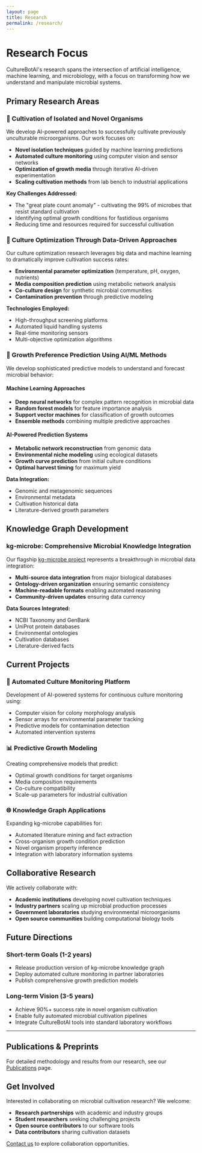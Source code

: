 ```yaml
---
layout: page
title: Research
permalink: /research/
---
```


# Research Focus

CultureBotAI's research spans the intersection of artificial intelligence, machine learning, and microbiology, with a focus on transforming how we understand and manipulate microbial systems.

## Primary Research Areas

### 🦠 Cultivation of Isolated and Novel Organisms

We develop AI-powered approaches to successfully cultivate previously unculturable microorganisms. Our work focuses on:

- **Novel isolation techniques** guided by machine learning predictions
- **Automated culture monitoring** using computer vision and sensor networks  
- **Optimization of growth media** through iterative AI-driven experimentation
- **Scaling cultivation methods** from lab bench to industrial applications

**Key Challenges Addressed:**
- The "great plate count anomaly" - cultivating the 99% of microbes that resist standard cultivation
- Identifying optimal growth conditions for fastidious organisms
- Reducing time and resources required for successful cultivation

### 🔬 Culture Optimization Through Data-Driven Approaches

Our culture optimization research leverages big data and machine learning to dramatically improve cultivation success rates:

- **Environmental parameter optimization** (temperature, pH, oxygen, nutrients)
- **Media composition prediction** using metabolic network analysis
- **Co-culture design** for synthetic microbial communities
- **Contamination prevention** through predictive modeling

**Technologies Employed:**
- High-throughput screening platforms
- Automated liquid handling systems
- Real-time monitoring sensors
- Multi-objective optimization algorithms

### 🧠 Growth Preference Prediction Using AI/ML Methods

We develop sophisticated predictive models to understand and forecast microbial behavior:

#### Machine Learning Approaches
- **Deep neural networks** for complex pattern recognition in microbial data
- **Random forest models** for feature importance analysis
- **Support vector machines** for classification of growth outcomes
- **Ensemble methods** combining multiple predictive approaches

#### AI-Powered Prediction Systems
- **Metabolic network reconstruction** from genomic data
- **Environmental niche modeling** using ecological datasets
- **Growth curve prediction** from initial culture conditions
- **Optimal harvest timing** for maximum yield

**Data Integration:**
- Genomic and metagenomic sequences
- Environmental metadata
- Cultivation historical data
- Literature-derived growth parameters

## Knowledge Graph Development

### kg-microbe: Comprehensive Microbial Knowledge Integration

Our flagship [kg-microbe project](https://github.com/Knowledge-Graph-Hub/kg-microbe) represents a breakthrough in microbial data integration:

- **Multi-source data integration** from major biological databases
- **Ontology-driven organization** ensuring semantic consistency
- **Machine-readable formats** enabling automated reasoning
- **Community-driven updates** ensuring data currency

**Data Sources Integrated:**
- NCBI Taxonomy and GenBank
- UniProt protein databases
- Environmental ontologies
- Cultivation databases
- Literature-derived facts

## Current Projects

### 🔬 Automated Culture Monitoring Platform
Development of AI-powered systems for continuous culture monitoring using:
- Computer vision for colony morphology analysis
- Sensor arrays for environmental parameter tracking
- Predictive models for contamination detection
- Automated intervention systems

### 📊 Predictive Growth Modeling
Creating comprehensive models that predict:
- Optimal growth conditions for target organisms
- Media composition requirements
- Co-culture compatibility
- Scale-up parameters for industrial cultivation

### 🌐 Knowledge Graph Applications
Expanding kg-microbe capabilities for:
- Automated literature mining and fact extraction
- Cross-organism growth condition prediction
- Novel organism property inference
- Integration with laboratory information systems

## Collaborative Research

We actively collaborate with:
- **Academic institutions** developing novel cultivation techniques
- **Industry partners** scaling up microbial production processes  
- **Government laboratories** studying environmental microorganisms
- **Open source communities** building computational biology tools

## Future Directions

### Short-term Goals (1-2 years)
- Release production version of kg-microbe knowledge graph
- Deploy automated culture monitoring in partner laboratories
- Publish comprehensive growth prediction models

### Long-term Vision (3-5 years)  
- Achieve 90%+ success rate in novel organism cultivation
- Enable fully automated microbial cultivation pipelines
- Integrate CultureBotAI tools into standard laboratory workflows

---

## Publications & Preprints

For detailed methodology and results from our research, see our [Publications](/publications) page.

## Get Involved

Interested in collaborating on microbial cultivation research? We welcome:
- **Research partnerships** with academic and industry groups
- **Student researchers** seeking challenging projects
- **Open source contributors** to our software tools
- **Data contributors** sharing cultivation datasets

[Contact us](/about) to explore collaboration opportunities.